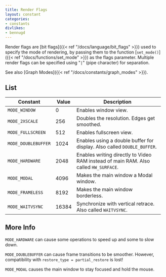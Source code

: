 ```yaml
---
title: Render Flags
layout: constant
categories:
- constants
divlikes:
- bennugd
---
```


Render flags are [bit flags]({{< ref "/docs/language/bit_flags" >}}) used to specify the mode of rendering, by passing them to the function [`set_mode()`]({{< ref "/docs/functions/set_mode" >}}) as the flags parameter. Multiple render flags can be specified using "`|`" (pipe character) for separation.

See also [Graph Modes]({{< ref "/docs/constants/graph_modes" >}}).

## List

| Constant | Value | Description |
|---|---|---|
| `MODE_WINDOW` | 0 | Enables window view. |
| `MODE_2XSCALE` | 256 | Doubles the resolution. Edges get smoothed. |
| `MODE_FULLSCREEN` | 512 | Enables fullscreen view. |
| `MODE_DOUBLEBUFFER` | 1024 | Enables using a double buffer for display. Also called `DOUBLE_BUFFER`. |
| `MODE_HARDWARE` | 2048 | Enables writing directly to Video RAM instead of main RAM. Also called `HW_SURFACE`. |
| `MODE_MODAL` | 4096 | Makes the main window a Modal window. |
| `MODE_FRAMELESS` | 8192 | Makes the main window borderless. |
| `MODE_WAITVSYNC` | 16384 | Synchronize with vertical retrace. Also called `WAITVSYNC`. |

## More Info

`MODE_HARDWARE` can cause some operations to speed up and some to slow down.

`MODE_DOUBLEBUFFER` can cause frame transitions to be smoother. However, compatibility with `restore_type = partial_restore` is lost!

`MODE_MODAL` causes the main window to stay focused and hold the mouse.
